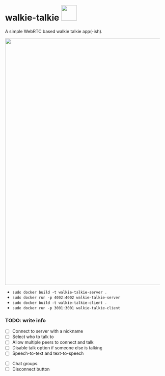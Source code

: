 # walkie-talkie <img width="50" src="https://github.com/Kajatin/walkie-talkie/assets/33018844/7d856caa-e225-443b-846f-cb14d2065c48">
A simple WebRTC based walkie talkie app(-ish).

<p align="center">
  <img width="800" src="https://github.com/Kajatin/walkie-talkie/assets/33018844/2065974b-ca8a-44c2-9b79-163ee7ab07fa">
</p>

* `sudo docker build -t walkie-talkie-server .`
* `sudo docker run -p 4002:4002 walkie-talkie-server`
* `sudo docker build -t walkie-talkie-client .`
* `sudo docker run -p 3001:3001 walkie-talkie-client`

### TODO: write info

- [ ] Connect to server with a nickname
- [ ] Select who to talk to
- [ ] Allow multiple peers to connect and talk
- [ ] Disable talk option if someone else is talking
- [ ] Speech-to-text and text-to-speech
* [ ] Chat groups
* [ ] Disconnect button
